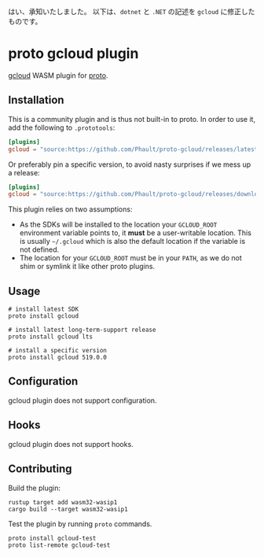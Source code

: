 はい、承知いたしました。
以下は、`dotnet` と `.NET` の記述を `gcloud` に修正したものです。

# proto gcloud plugin

[gcloud](https://cloud.google.com/sdk) WASM plugin for [proto](https://github.com/moonrepo/proto).

## Installation

This is a community plugin and is thus not built-in to proto. In order to use it, add the following to `.prototools`:

```toml
[plugins]
gcloud = "source:https://github.com/Phault/proto-gcloud/releases/latest/download/gcloud_plugin.wasm"
```

Or preferably pin a specific version, to avoid nasty surprises if we mess up a release:

```toml
[plugins]
gcloud = "source:https://github.com/Phault/proto-gcloud/releases/download/vX.Y.Z/gcloud_plugin.wasm"
```

This plugin relies on two assumptions:

  - As the SDKs will be installed to the location your `GCLOUD_ROOT` environment variable points to, it **must** be a user-writable location. This is usually `~/.gcloud` which is also the default location if the variable is not defined.
  - The location for your `GCLOUD_ROOT` must be in your `PATH`, as we do not shim or symlink it like other proto plugins.

## Usage

```shell
# install latest SDK
proto install gcloud

# install latest long-term-support release
proto install gcloud lts

# install a specific version
proto install gcloud 519.0.0
```

## Configuration

gcloud plugin does not support configuration.

## Hooks

gcloud plugin does not support hooks.

## Contributing

Build the plugin:

```shell
rustup target add wasm32-wasip1
cargo build --target wasm32-wasip1
```

Test the plugin by running `proto` commands.

```shell
proto install gcloud-test
proto list-remote gcloud-test
```